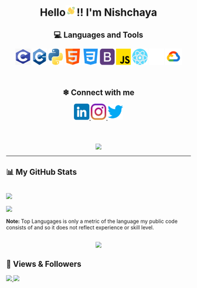 <h1 align="center">Hello<img src="Images/wave.gif" width="30px" height="auto">!! I'm Nishchaya</h1>


<h2 align="center"> 💻 Languages and Tools </h2>
<p align="center">
<img alt="c programming" width="42 px" height="44" src="Images/C.png">
<img alt="c++" width="40 px" height="44" src="Images/C++.png ">
<img alt="python" width="40 px" height="44" src="Images/python.png">
<img alt="html" width="45 px" height="44" src="Images/html.png">
<img alt="css" width="45 px" height="44" src="Images/css-3.png">
<img alt="bootstrap" width="40 px" height="44" src="Images/bootstrap.png">
<img alt="javascript" width="40 px" height="44" src="Images/js.png">
<img alt="React JS" width="42 px" height="44" src="Images/react.png"> 
<img alt="GitHub" width="40 px" height="44" src="Images/Github Icon.png">
<img alt="Google Cloud" width="45 px" height="44" src="Images/Google Cloud.png">
</p>

<br>

<h2 align="center"> ❄ Connect with me </h2>
<p align="center">
<a href="https://www.linkedin.com/in/nishchaya-jandyal-55444b234" target="_blank"> 
<img width="42 px" height="44 px" src="Images/Linkedin Icon.png"> </a>
<a href="https://www.instagram.com/nishchayajandyal_21/" target="_blank"> 
<img width="42 px" height="44 px" src="Images/Instagram Icon.png"> </a> 
<a href="https://twitter.com/nishchaya_21" target="_blank">
<img width="42 px" height="44 px" src="Images/Twitter.png"> </a>
</p>


<br>
<br>
<!-- GitHub Streak -->
<p align="center">
<a href="http://github-readme-streak-stats.herokuapp.com?user=nishchaya21&theme=gotham&date_format=M%20j%5B%2C%20Y%5D">
<img src="http://github-readme-streak-stats.herokuapp.com?user=nishchaya21&theme=gotham&date_format=M%20j%5B%2C%20Y%5D"></a>
</p>

<hr>

## 📊 My GitHub Stats

<br>
<a href="https://github-readme-stats.vercel.app/api?username=nishchaya21&theme=radical"> 
<img align="center" src="https://github-readme-stats.vercel.app/api?username=nishchaya21&theme=radical"></a>
<br>
<br>
<a href="https://github-readme-stats.vercel.app/api/top-langs/?username=nishchaya21&langs_count=6&theme=tokyonight">
<img align="center" src="https://github-readme-stats.vercel.app/api/top-langs/?username=nishchaya21&langs_count=6&theme=tokyonight"></a>

<br>
<br>
<strong> Note: </strong> Top Langugages is only a metric of the language my public code consists of and so it does not reflect experience or skill level.
<br>
<br>
<!-- GitHub Activity Graph -->
<p align="center">
<a href="https://activity-graph.herokuapp.com/graph?username=nishchaya21&theme=react-dark">
<img src="https://activity-graph.herokuapp.com/graph?username=nishchaya21&theme=react-dark"> </a>

</p>

## 🤍 Views & Followers
<a href="https://komarev.com/ghpvc/?username=nishchaya21&label=PROFILE+VIEWS&style=flat-square&color=red">
<img src="https://komarev.com/ghpvc/?username=nishchaya21&label=PROFILE+VIEWS&style=flat-square&color=red"> </a>
<a href="https://img.shields.io/github/followers/nishchaya21?label=followers&style=social">
<img src="https://img.shields.io/github/followers/nishchaya21?label=followers&style=social"> </a>
